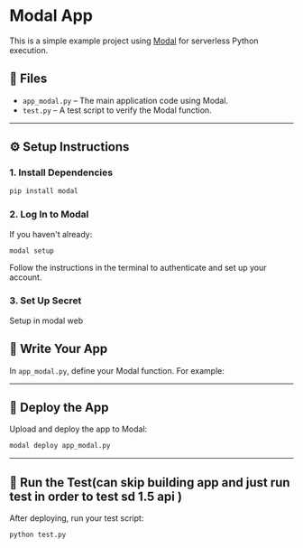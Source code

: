 # Modal App

This is a simple example project using [Modal](https://modal.com/) for serverless Python execution.

## 📁 Files

- `app_modal.py` – The main application code using Modal.
- `test.py` – A test script to verify the Modal function.

---

## ⚙️ Setup Instructions

### 1. Install Dependencies

```bash
pip install modal
```

### 2. Log In to Modal

If you haven't already:

```bash
modal setup
```

Follow the instructions in the terminal to authenticate and set up your account.

### 3. Set Up Secret

Setup in modal web 


## 📝 Write Your App

In `app_modal.py`, define your Modal function. For example:


---

## 🚀 Deploy the App

Upload and deploy the app to Modal:

```bash
modal deploy app_modal.py
```

---

## 🧪 Run the Test(can skip building app and just run test in order to test sd 1.5 api )

After deploying, run your test script:

```bash
python test.py
```

